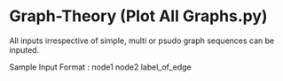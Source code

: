 # Graph-Theory (Plot All Graphs.py)
All inputs irrespective of simple, multi or psudo graph sequences can be inputed.

Sample Input Format : node1 node2 label_of_edge 
